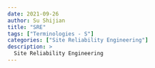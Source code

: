 ```yaml
---
date: 2021-09-26
author: Su Shijian
title: "SRE"
tags: ["Terminologies - S"]
categories: ["Site Reliability Engineering"]
description: >
  Site Reliability Engineering
---
```

